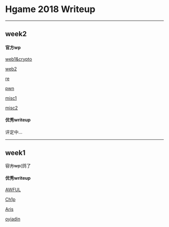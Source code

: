 # Hgame 2018 Writeup

---

## week2

#### 官方wp

[web1&crypto](./week2/official_wp/WEEK2_Crypto&&部分WEBwp.pdf)

[web2](./week2/official_wp/week2_web_wp.pdf)

[re](./week2/official_wp/Week2_Rev_公式Writeup.pdf)

[pwn](./week2/official_wp/HGAME2018_WEEK2_PWN_WP.pdf)

[misc1](./week2/official_wp/week2-misc_部分wp.md)

[misc2](./week2/official_wp/week2_misc3-4_wp.pdf)

#### 优秀writeup

评定中...

---

## week1

~~官方wp~~(鸽了

#### 优秀writeup

[AWFUL](./week1/AWFUL_Week1.pdf)

[Ch1p](./week1/Ch1p_week1.pdf)

[Aris](./week1/week1-Aris.pdf)

[oyiadin](./week1/oyiadin_week1.pdf)
